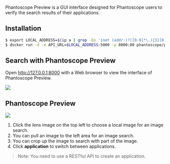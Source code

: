 
Phantoscope Preview is a GUI interface designed for Phantoscope users to verify the search results of their applications.

## Installation
```bash
$ export LOCAL_ADDRESS=$(ip a | grep -Eo 'inet (addr:)?([0-9]*\.){3}[0-9]*' | grep -Eo '([0-9]*\.){3}[0-9]*' | grep -v '127.0.0.1'| head -n 1)
$ docker run -d -e API_URL=$LOCAL_ADDRESS:5000 -p 8000:80 phantoscope/preview:0.2.0
```

## Search with Phantoscope Preview

Open http://127.0.0.1:8000 with a Web browser to view the interface of Phantoscope Preview. 


![](https://live.staticflickr.com/65535/50140138947_2801b030df_o.gif)



## Phantoscope Preview 
![](../../../../.github/phantoscope-preview.png)

1. Click the lens image on the top left to choose a local image for an image search. 
2. You can pull an image to the left area for an image search. 
3. You can crop up the image to search with part of the image. 
4. Click **application** to switch between applications.

> Note: You need to use a RESTful API to create an application. 
